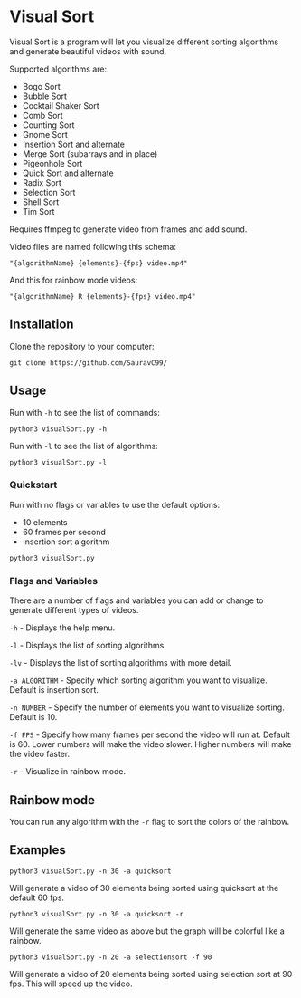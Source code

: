 # Visual Sort

Visual Sort is a program will let you visualize different sorting algorithms and generate beautiful videos with sound. 

Supported algorithms are:
- Bogo Sort
- Bubble Sort
- Cocktail Shaker Sort
- Comb Sort
- Counting Sort
- Gnome Sort
- Insertion Sort and alternate
- Merge Sort (subarrays and in place)
- Pigeonhole Sort
- Quick Sort and alternate
- Radix Sort
- Selection Sort
- Shell Sort
- Tim Sort

Requires ffmpeg to generate video from frames and add sound.

Video files are named following this schema:

`"{algorithmName} {elements}-{fps} video.mp4"`

And this for rainbow mode videos:

`"{algorithmName} R {elements}-{fps} video.mp4"`


## Installation
Clone the repository to your computer:
```
git clone https://github.com/SauravC99/
```


## Usage
Run with `-h` to see the list of commands:
```
python3 visualSort.py -h
```
Run with `-l` to see the list of algorithms:
```
python3 visualSort.py -l
```

### Quickstart
Run with no flags or variables to use the default options:
- 10 elements
- 60 frames per second
- Insertion sort algorithm
```
python3 visualSort.py
```

### Flags and Variables
There are a number of flags and variables you can add or change to generate different types of videos.

`-h` - Displays the help menu.

`-l` - Displays the list of sorting algorithms.

`-lv` - Displays the list of sorting algorithms with more detail.

`-a ALGORITHM` - Specify which sorting algorithm you want to visualize. Default is insertion sort.

`-n NUMBER` - Specify the number of elements you want to visualize sorting. Default is 10.

`-f FPS` - Specify how many frames per second the video will run at. Default is 60. Lower numbers will make the video slower. Higher numbers will make the video faster.

`-r` - Visualize in rainbow mode.


## Rainbow mode
You can run any algorithm with the `-r` flag to sort the colors of the rainbow.


## Examples
```
python3 visualSort.py -n 30 -a quicksort
```
Will generate a video of 30 elements being sorted using quicksort at the default 60 fps.
```
python3 visualSort.py -n 30 -a quicksort -r
```
Will generate the same video as above but the graph will be colorful like a rainbow.
```
python3 visualSort.py -n 20 -a selectionsort -f 90
```
Will generate a video of 20 elements being sorted using selection sort at 90 fps. This will speed up the video.
